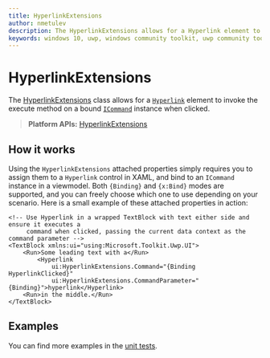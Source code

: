 ```yaml
---
title: HyperlinkExtensions
author: nmetulev
description: The HyperlinkExtensions allows for a Hyperlink element to invoke the execute method on a bound ICommand instance when clicked.
keywords: windows 10, uwp, windows community toolkit, uwp community toolkit, uwp toolkit, Hyperlink, extensions
---
```


# HyperlinkExtensions

The [HyperlinkExtensions](/dotnet/api/microsoft.toolkit.uwp.ui.hyperlinkextensions) class allows for a [`Hyperlink`](/uwp/api/Windows.UI.Xaml.Documents.Hyperlink) element to invoke the execute method on a bound [`ICommand`](/uwp/api/Windows.UI.Xaml.Input.ICommand) instance when clicked.

> **Platform APIs:** [HyperlinkExtensions](/dotnet/api/microsoft.toolkit.uwp.ui.hyperlinkextensions)

## How it works

Using the `HyperlinkExtensions` attached properties simply requires you to assign them to a `Hyperlink` control in XAML, and bind to an `ICommand` instance in a viewmodel. Both `{Binding}` and `{x:Bind}` modes are supported, and you can freely choose which one to use depending on your scenario. Here is a small example of these attached properties in action:

```xaml
<!-- Use Hyperlink in a wrapped TextBlock with text either side and ensure it executes a
     command when clicked, passing the current data context as the command parameter -->
<TextBlock xmlns:ui="using:Microsoft.Toolkit.Uwp.UI">
    <Run>Some leading text with a</Run>
        <Hyperlink
            ui:HyperlinkExtensions.Command="{Binding HyperlinkClicked}"
            ui:HyperlinkExtensions.CommandParameter="{Binding}">hyperlink</Hyperlink>
    <Run>in the middle.</Run>
</TextBlock>
```

## Examples

You can find more examples in the [unit tests](https://github.com/windows-toolkit/WindowsCommunityToolkit/blob/rel/7.0.0/UnitTests/UnitTests.UWP/Extensions/Test_EnumValuesExtension.cs).
